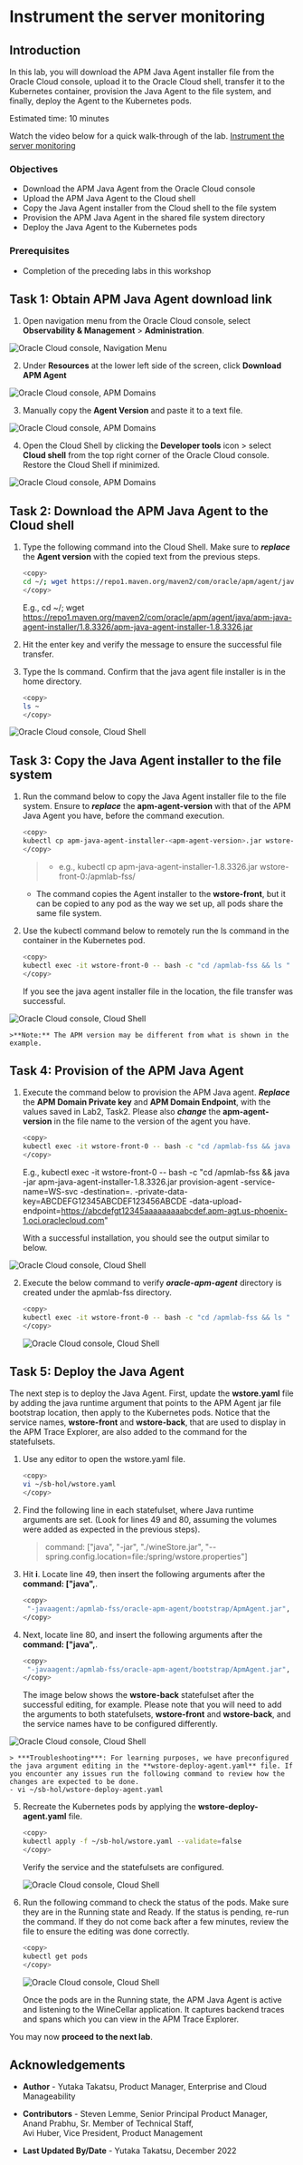 # Instrument the server monitoring

## Introduction

In this lab, you will download the APM Java Agent installer file from the Oracle Cloud console, upload it to the Oracle Cloud shell, transfer it to the Kubernetes container, provision the Java Agent to the file system, and finally, deploy the Agent to the Kubernetes pods.

Estimated time: 10 minutes

Watch the video below for a quick walk-through of the lab.
[Instrument the server monitoring](videohub:1_2mpynh0j)

### Objectives

* Download the APM Java Agent from the Oracle Cloud console
*	Upload the APM Java Agent to the Cloud shell
*	Copy the Java Agent installer from the Cloud shell to the file system
*	Provision the APM Java Agent in the shared file system directory
*	Deploy the Java Agent to the Kubernetes pods

### Prerequisites

* Completion of the preceding labs in this workshop

## Task 1: Obtain APM Java Agent download link

1.	Open navigation menu from the Oracle Cloud console, select **Observability & Management** > **Administration**.

   ![Oracle Cloud console, Navigation Menu](images/4-1-1-menu.png " ")

2.	Under **Resources** at the lower left side of the screen, click **Download APM Agent**

   ![Oracle Cloud console, APM Domains](images/4-1-2-apmdomain.png " ")

3.	Manually copy the **Agent Version** and paste it to a text file.

   ![Oracle Cloud console, APM Domains](images/4-1-3-apmdomain.png " ")

4. 	Open the Cloud Shell by clicking the **Developer tools** icon > select **Cloud shell** from the top right corner of the Oracle Cloud console. Restore the Cloud Shell if minimized.

   ![Oracle Cloud console, APM Domains](images/4-1-4-cloudshell.png " ")


## Task 2: Download the APM Java Agent to the Cloud shell

1.  Type the following command into the Cloud Shell. Make sure to ***replace*** the **Agent version** with the copied text from the previous steps.

    ``` bash
    <copy>
    cd ~/; wget https://repo1.maven.org/maven2/com/oracle/apm/agent/java/apm-java-agent-installer/<Agent version>/apm-java-agent-installer-<Agent version>.jar
    </copy>
    ```

    E.g., cd ~/; wget https://repo1.maven.org/maven2/com/oracle/apm/agent/java/apm-java-agent-installer/1.8.3326/apm-java-agent-installer-1.8.3326.jar


2.	Hit the enter key and verify the message to ensure the successful file transfer.

3.  Type the ls command. Confirm that the java agent file installer is in the home directory.

    ``` bash
    <copy>
    ls ~
    </copy>
    ```
   ![Oracle Cloud console, Cloud Shell](images/4-1-6-cloudshell.png " ")

## Task 3: Copy the Java Agent installer to the file system

1.	Run the command below to copy the Java Agent installer file to the file system. Ensure to ***replace*** the **apm-agent-version** with that of the APM Java Agent you have, before the command execution.

    ``` bash
    <copy>
    kubectl cp apm-java-agent-installer-<apm-agent-version>.jar wstore-front-0:/apmlab-fss/
    </copy>
    ```

    > - e.g., kubectl cp apm-java-agent-installer-1.8.3326.jar wstore-front-0:/apmlab-fss/  
    - The command copies the Agent installer to the **wstore-front**, but it can be copied to any pod as the way we set up, all pods share the same file system.


2.	Use the kubectl command below to remotely run the ls command in the container in the Kubernetes pod.

    ``` bash
    <copy>
    kubectl exec -it wstore-front-0 -- bash -c "cd /apmlab-fss && ls "
    </copy>
    ```

    If you see the java agent installer file in the location, the file transfer was successful.

   ![Oracle Cloud console, Cloud Shell ](images/4-1-8-cloudshell.png " ")

    >**Note:** The APM version may be different from what is shown in the example.

## Task 4: Provision of the APM Java Agent


1.	Execute the command below to provision the APM Java agent. ***Replace*** the **APM Domain Private key** and **APM Domain Endpoint**, with the values saved in Lab2, Task2. Please also ***change*** the **apm-agent-version** in the file name to the version of the agent you have.

    ``` bash
    <copy>
    kubectl exec -it wstore-front-0 -- bash -c "cd /apmlab-fss && java -jar ./apm-java-agent-installer-<apm-agent-version>.jar provision-agent -service-name=WS-svc -destination=.  -private-data-key=<APM Domain Private Key> -data-upload-endpoint=<APM Domain Endpoint>"
    </copy>
    ```
    E.g., kubectl exec -it wstore-front-0 -- bash -c "cd /apmlab-fss && java -jar apm-java-agent-installer-1.8.3326.jar provision-agent -service-name=WS-svc -destination=. -private-data-key=ABCDEFG12345ABCDEF123456ABCDE -data-upload-endpoint=https://abcdefgt12345aaaaaaaaabcdef.apm-agt.us-phoenix-1.oci.oraclecloud.com"

    With a successful installation, you should see the output similar to below.

   ![Oracle Cloud console, Cloud Shell ](images/4-1-10-cloudshell.png " ")

2.	Execute the below command to verify ***oracle-apm-agent*** directory is created under the apmlab-fss directory.

    ``` bash
    <copy>
    kubectl exec -it wstore-front-0 -- bash -c "cd /apmlab-fss && ls "
    </copy>
    ```

    ![Oracle Cloud console, Cloud Shell ](images/4-1-11-cloudshell.png " ")

## Task 5: Deploy the Java Agent

The next step is to deploy the Java Agent. First, update the **wstore.yaml** file by adding the java runtime argument that points to the APM Agent jar file bootstrap location, then apply to the Kubernetes pods. Notice that the service names, **wstore-front** and **wstore-back**, that are used to display in the APM Trace Explorer, are also added to the command for the statefulsets.

1.  Use any editor to open the wstore.yaml file.

    ``` bash
    <copy>
    vi ~/sb-hol/wstore.yaml
    </copy>
    ```
2. Find the following line in each statefulset, where Java runtime arguments are set. (Look for lines 49 and 80, assuming the volumes were added as expected in the previous steps).

    >command: ["java", "-jar", "./wineStore.jar", "--spring.config.location=file:/spring/wstore.properties"]


3. Hit **i**. Locate line 49, then insert the following arguments after the **command: ["java",**.

    ``` bash
    <copy>
     "-javaagent:/apmlab-fss/oracle-apm-agent/bootstrap/ApmAgent.jar", "-Dcom.oracle.apm.agent.service.name=wstore-front",
    </copy>
    ```

4. Next, locate line 80, and insert the following arguments after the **command: ["java",**.

    ``` bash
    <copy>
     "-javaagent:/apmlab-fss/oracle-apm-agent/bootstrap/ApmAgent.jar", "-Dcom.oracle.apm.agent.service.name=wstore-back",
    </copy>
    ```
    The image below shows the **wstore-back** statefulset after the successful editing, for example. Please note that you will need to add the arguments to both statefulsets, **wstore-front** and **wstore-back**, and the service names have to be configured differently.

  ![Oracle Cloud console, Cloud Shell ](images/4-6-1-cloudshell.png " ")    


    > ***Troubleshooting***: For learning purposes, we have preconfigured the java argument editing in the **wstore-deploy-agent.yaml** file. If you encounter any issues run the following command to review how the changes are expected to be done.
    - vi ~/sb-hol/wstore-deploy-agent.yaml


5.	Recreate the Kubernetes pods by applying the **wstore-deploy-agent.yaml** file.

    ```bash
    <copy>
    kubectl apply -f ~/sb-hol/wstore.yaml --validate=false
    </copy>
    ```

    Verify the service and the statefulsets are configured.

    ![Oracle Cloud console, Cloud Shell ](images/4-6-2-cloudshell.png " ")    

6.	Run the following command to check the status of the pods. Make sure they are in the Running state and Ready. If the status is pending, re-run the command. If they do not come back after a few minutes, review the file to ensure the editing was done correctly.  

    ```bash
    <copy>
    kubectl get pods
    </copy>
    ```
    ![Oracle Cloud console, Cloud Shell ](images/4-6-3-cloudshell.png " ")

    Once the pods are in the Running state, the APM Java Agent is active and listening to the WineCellar application. It captures backend traces and spans which you can view in the APM Trace Explorer.

You may now **proceed to the next lab**.

## Acknowledgements

* **Author** - Yutaka Takatsu, Product Manager, Enterprise and Cloud Manageability
- **Contributors** - Steven Lemme, Senior Principal Product Manager,  
Anand Prabhu, Sr. Member of Technical Staff,  
Avi Huber, Vice President, Product Management
* **Last Updated By/Date** - Yutaka Takatsu, December 2022
